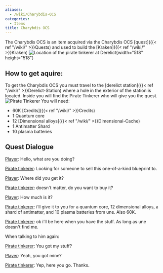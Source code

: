 ```yaml
---
aliases:
  - /wiki/Charybdis-OCS
categories:
  - Items
title: Charybdis OCS
---
```


The Charybdis OCS is an item acquired via the Charybdis OCS [quest]({{< ref "/wiki/" >}}Quests) and used to build the [Kraken]({{< ref "/wiki/" >}}Kraken) ![Location of the pirate tinkerer at
Derelict](<RobloxScreenShot20220205_183821641_(2)_(1).png> "Location of the pirate tinkerer at Derelict"){width="518" height="518"}

## How to get aquire:

To get the Charybdis OCS you must travel to the [derelict station]({{< ref "/wiki/" >}}Derelict-Station) where a hole in the exterior of the station is located. Inside you will find the Pirate Tinkerer who will give you the quest. ![Pirate
Tinkerer](RobloxScreenShot20220205_183830400.png "Pirate Tinkerer") You will need:

- 60K [Credits]({{< ref "/wiki/" >}}Credits)
- 1 Quantum core
- 12 [Dimensional alloys]({{< ref "/wiki/" >}}Dimensional-Cache)
- 1 Antimatter Shard
- 10 plasma batteries

## Quest Dialogue

[Pirate tinkerer]: Hi

[Player]: Hello, what are you doing?

[Pirate tinkerer]: Looking for someone to sell this one-of-a-kind blueprint to.

[Player]: Where did you get it?

[Pirate tinkerer]: doesn't matter, do you want to buy it?

[Player]: How much is it?

[Pirate tinkerer]: i'll give it to you for a quantum core, 12 dimensional alloys, a shard of antimatter, and 10 plasma batteries from une. Also 60K.

[Player]: Deal.

[Pirate tinkerer]: ok i'll be here when you have the stuff. As long as une doesn't find me.

When talking to him again:

[Pirate tinkerer]: You got my stuff?

[Player]: Yeah, you got mine?

[Pirate tinkerer]: Yep, here you go. Thanks.
